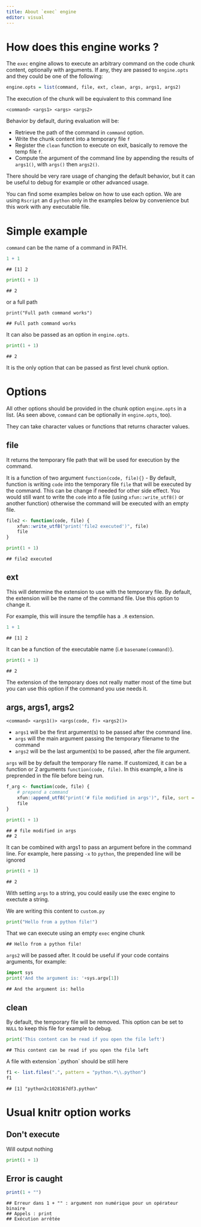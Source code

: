```yaml
---
title: About `exec` engine
editor: visual 
---
```


# How does this engine works ?

The `exec` engine allows to execute an arbitrary command on the code chunk content, optionally with arguments. If any, they are passed to `engine.opts` and they could be one of the following:

``` r
engine.opts = list(command, file, ext, clean, args, args1, args2)
```

The execution of the chunk will be equivalent to this command line

    <command> <args1> <args> <args2>

Behavior by default, during evaluation will be:

-   Retrieve the path of the command in `command` option.
-   Write the chunk content into a temporary file `f`
-   Register the `clean` function to execute on exit, basically to remove the temp file `f`.
-   Compute the argument of the command line by appending the results of `args1()`, with `args()` then `args2()`.

There should be very rare usage of changing the default behavior, but it can be useful to debug for example or other advanced usage.

You can find some examples below on how to use each option. We are using `Rscript` an d `python` only in the examples below by convenience but this work with any executable file.

# Simple example

`command` can be the name of a command in PATH.


```r
1 + 1
```

```
## [1] 2
```


```python
print(1 + 1)
```

```
## 2
```

or a full path


```python.exe
print("Full path command works")
```

```
## Full path command works
```

It can also be passed as an option in `engine.opts`.


```python
print(1 + 1)
```

```
## 2
```

It is the only option that can be passed as first level chunk option.

# Options

All other options should be provided in the chunk option `engine.opts` in a list. (As seen above, `command` can be optionally in `engine.opts`, too).

They can take character values or functions that returns character values.

## file

It returns the temporary file path that will be used for execution by the command.

It is a function of two argument `function(code, file){}` - By default, function is writing `code` into the temporary file `file` that will be executed by the command. This can be change if needed for other side effect. You would still want to write the `code` into a file (using `xfun::write_utf8()` or another function) otherwise the command will be executed with an empty file.


```r
file2 <- function(code, file) {
    xfun::write_utf8("print('file2 executed')", file)
    file
}
```


```python
print(1 + 1)
```

```
## file2 executed
```

## ext

This will determine the extension to use with the temporary file. By default, the extension will be the name of the command file. Use this option to change it.

For example, this will insure the tempfile has a `.R` extension.


```r
1 + 1
```

```
## [1] 2
```

It can be a function of the executable name (i.e `basename(command)`).




```python
print(1 + 1)
```

```
## 2
```

The extension of the temporary does not really matter most of the time but you can use this option if the command you use needs it.

## args, args1, args2

    <command> <args1()> <args(code, f)> <args2()>

-   `args1` will be the first argument(s) to be passed after the command line.
-   `args` will the main argument passing the temporary filename to the command
-   `args2` will be the last argument(s) to be passed, after the file argument.

`args` will be by default the temporary file name. If customized, it can be a function or 2 arguments `function(code, file)`. In this example, a line is preprended in the file before being run.


```r
f_arg <- function(code, file) {
    # prepend a command
    xfun::append_utf8("print('# file modified in args')", file, sort = rev)
    file
}
```


```python
print(1 + 1)
```

```
## # file modified in args
## 2
```

It can be combined with args1 to pass an argument before in the command line. For example, here passing `-x` to `python`, the prepended line will be ignored


```python
print(1 + 1)
```

```
## 2
```

With setting `args` to a string, you could easily use the exec engine to exectute a string.

We are writing this content to `custom.py`


```python
print("Hello from a python file!")
```

That we can execute using an empty `exec` engine chunk


```
## Hello from a python file!
```



`args2` will be passed after. It could be useful if your code contains arguments, for example:


```python
import sys
print('And the argument is: '+sys.argv[1])
```

```
## And the argument is: hello
```

## clean

By default, the temporary file will be removed. This option can be set to `NULL` to keep this file for example to debug.


```python
print('This content can be read if you open the file left')
```

```
## This content can be read if you open the file left
```

A file with extension \`.python\` should be still here


```r
f1 <- list.files(".", pattern = "python.*\\.python")
f1
```

```
## [1] "python2c1028167df3.python"
```



# Usual knitr option works

## Don't execute

Will output nothing


```python
print(1 + 1)
```

## Error is caught


```r
print(1 + "")
```

```
## Erreur dans 1 + "" : argument non numérique pour un opérateur binaire
## Appels : print
## Exécution arrêtée
```
